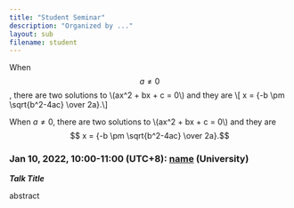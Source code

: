 ```yaml
---
title: "Student Seminar"
description: "Organized by ..."
layout: sub
filename: student
--- 
```


When $$a \ne 0$$, there are two solutions to \\(ax^2 + bx + c = 0\\) and they are
\\[ x = {-b \pm \sqrt{b^2-4ac} \over 2a}.\\]


When $a \ne 0$, there are two solutions to \\(ax^2 + bx + c = 0\\) and they are
$$ x = {-b \pm \sqrt{b^2-4ac} \over 2a}.$$


### Jan 10, 2022, 10:00-11:00 (UTC+8): [name](https://) (University)      
_**Talk Title**_    

abstract
